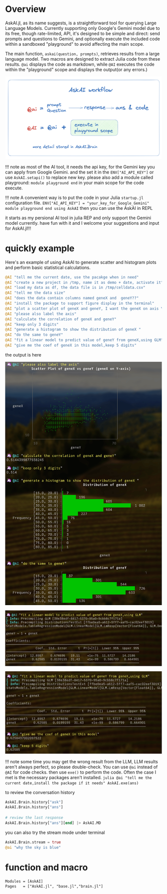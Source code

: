 
# Overview

AskAI.jl, as its name suggests, is a straightforward tool for querying Large Language Models. 
Currently supporting only Google's Gemini model due to its free, though rate-limited, API, it's designed to be simple and direct: send prompts and questions to Gemini, and optionally execute the included code within a sandboxed "playground" to avoid affecting the main scope.

The main function, `askai(question, prompts)`, retrieves results from a large language model. Two macros are designed to extract Julia code from these results. `@ai` displays the code as markdown, while `@AI` executes the code within the "playground" scope and displays the output(or any errors.)

![AskAI](./overview.png)


!!! note
    as most of the AI tool, it needs the api key, for the Gemini key you can apply from Google Gemini. and the set it in the `ENV["AI_API_KEY"]` or use `AskAI.setapi()` to replace new key. please also add a module called playground: `module playground end` in your main scope for the code execute. 

!!! note
    A convenient way is to put the code in your Julia `startup.jl` configuration file.
    ```
    ENV["AI_API_KEY"] = "your_key_for_Google_Gemini"
    module playground end
    using AskAI
    ```
    then you can use the AskAI in REPL 


it starts as my persional AI tool in julia REP and only support the Gemini model currently. have fun with it and I welcome your suggestions and input for AskAI.jl!!!

# quickly example
Here's an example of using AskAI to generate scatter and histogram plots and perform basic statistical calculations.
```julia 
@AI "tell me the current date, use the pacakge when in need"
@AI "create a new project in /tmp, name it as demo + date, activate it"
@AI "load my data as df, the data file is in /tmp/celldata.csv"
@AI "tell me the data size"
@AI "does the data contain columns named geneX and  geneY??"
@AI "install the package to support figure display in the terminal"
@AI "plot a scatter plot of geneX and geneY, I want the geneX on axis Y"
@AI "please also label the axis"
@AI "calculate the correlation of geneX and geneY"
@AI "keep only 3 digits"
@AI "generate a histogram to show the distribution of geneX "
@AI "do the same to geneY"
@AI "fit a linear model to predict value of geneY from geneX,using GLM"
@AI "give me the coef of geneX in this model,keep 5 digits"
```


the output is here


![result1](./result1.png)


![result2](./result2.png)


![result3](./result3.png)



!!! note
    some time you may get the wrong result from the LLM, LLM results aren't always perfect, so please double-check. You can use `@ai` instead of `@AI` for code checks. then use `exe()` to perform the code. Often the case I met is the necessary packages aren't installed.
    ```julia
    @ai "tell me the current date,install the package if it needs"
    AskAI.exe(ans)
    ```

to review the conversation history
```julia
AskAI.Brain.history["ask"] 
AskAI.Brain.history["ans"] 

# review the last response 
AskAI.Brain.history["ans"][end] |> AskAI.MD
```


you can also try the stream mode under terminal
```julia
AskAI.Brain.stream = true
@ai "why the sky is blue"
```


# function and macro
```@autodocs
Modules = [AskAI]
Pages   = ["AskAI.jl", "base.jl","brain.jl"]
```

